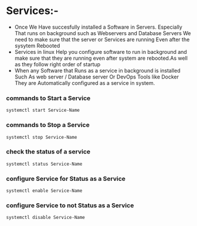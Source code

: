 # Services:-
- Once We Have succesfully installed a Software in Servers. Especially That runs on background such as Webservers and Database Servers We need to make sure 
  that the server or Services are running Even after the sysytem Rebooted
- Services in linux Help you configure software to run in background and make sure that they are running even after system are rebooted.As well as they follow 
  right order of startup
- When any Software that Runs as a service in background is installed Such As web server / Database server Or DevOps Tools like Docker They are Automatically 
  configured as a service in system. 
  
### commands to Start a Service 
```
systemctl start Service-Name
```
### commands to Stop a Service 
```
systemctl stop Service-Name
```
### check the status of a service
```
systemctl status Service-Name
```
### configure Service for Status as a Service 
```
systemctl enable Service-Name
```
### configure Service to not Status as a Service 
```
systemctl disable Service-Name
```
